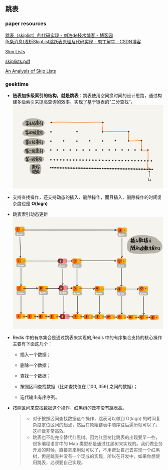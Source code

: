 ## 跳表

### paper resources
[跳表（skiplist）的代码实现 - 刘浩de技术博客 - 博客园](https://www.cnblogs.com/liuhao/archive/2012/07/26/2610218.html)  
[(5条消息)浅析SkipList跳跃表原理及代码实现 - 庖丁解牛 - CSDN博客](https://blog.csdn.net/ict2014/article/details/17394259)


[Skip Lists](https://www.csee.umbc.edu/courses/341/fall01/Lectures/SkipLists/skip_lists/skip_lists.html)

[skiplists.pdf](https://www.cs.cmu.edu/~ckingsf/bioinfo-lectures/skiplists.pdf)

[An Analysis of Skip Lists](https://eugene-eeo.github.io/blog/skip-lists.html)



### geektime
- **链表加多级索引的结构，就是跳表**：跳表使用空间换时间的设计思路，通过构建多级索引来提高查询的效率，实现了基于链表的“二分查找”。
  ![](images/46d283cd82c987153b3fe0c76dfba8a9.jpg)
- 支持查找操作，还支持动态的插入、删除操作，而且插入、删除操作的时间复杂度也是 **O(logn)**
- 跳表索引动态更新![](images/a861445d0b53fc842f38919365b004a7.jpg)
- Redis 中的有序集合是通过跳表来实现的,Redis 中的有序集合支持的核心操作主要有下面这几个：

  *   插入一个数据；
  
  *   删除一个数据；
  
  *   查找一个数据；
  
  *   按照区间查找数据（比如查找值在 \[100, 356\] 之间的数据）；
  
  *   迭代输出有序序列。

- 按照区间来查找数据这个操作，红黑树的效率没有跳表高。
  >  - 对于按照区间查找数据这个操作，跳表可以做到 O(logn)  的时间复杂度定位区间的起点，然后在原始链表中顺序往后遍历就可以了。这样做非常高效。    
  >  - 跳表也不能完全替代红黑树。因为红黑树比跳表的出现要早一些，很多编程语言中的 Map 类型都是通过红黑树来实现的。我们做业务开发的时候，直接拿来用就可以了，不用费劲自己去实现一个红黑树，但是跳表并没有一个现成的实现，所以在开发中，如果你想使用跳表，必须要自己实现。

